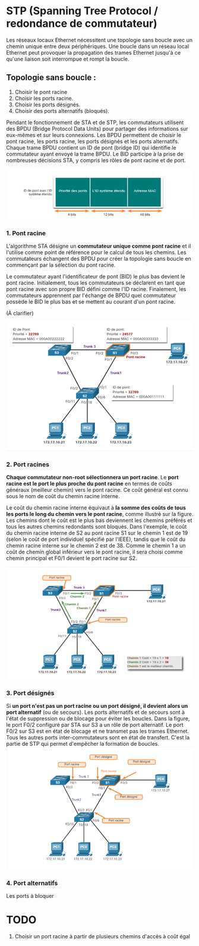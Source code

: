 # STP (Spanning Tree Protocol / redondance de commutateur)
Les réseaux locaux Ethernet nécessitent une topologie sans boucle avec un chemin unique entre deux périphériques. Une boucle dans un réseau local Ethernet peut provoquer la propagation des trames Ethernet jusqu'à ce qu'une liaison soit interrompue et rompt la boucle.

## Topologie sans boucle :
1. Choisir le pont racine
1. Choisir les ports racine.
1. Choisir les ports désignés.
1. Choisir des ports alternatifs (bloqués).

Pendant le fonctionnement de STA et de STP, les commutateurs utilisent des BPDU (Bridge Protocol Data Units) pour partager des informations sur eux-mêmes et sur leurs connexions. Les BPDU permettent de choisir le pont racine, les ports racine, les ports désignés et les ports alternatifs. Chaque trame BPDU contient un ID de pont (bridge ID) qui identifie le commutateur ayant envoyé la trame BPDU. Le BID participe à la prise de nombreuses décisions STA, y compris les rôles de pont racine et de port.

![](my-images/trameBDPU.png)

### 1. Pont racine
L'algorithme STA désigne un **commutateur unique comme pont racine** et il l'utilise comme point de référence pour le calcul de tous les chemins. Les commutateurs échangent des BPDU pour créer la topologie sans boucle en commençant par la sélection du pont racine.

Le commutateur ayant l'identificateur de pont (BID) le plus bas devient le pont racine. Initialement, tous les commutateurs se déclarent en tant que pont racine avec son propre BID défini comme l'ID racine. Finalement, les commutateurs apprennent par l'échange de BPDU quel commutateur possède le BID le plus bas et se mettent au courant d'un pont racine. 

(À clarifier)

<img src="my-images/pontracine.png" alt="drawing" width="600"/>

### 2. Port racines
**Chaque commutateur non-root sélectionnera un port racine**. Le **port racine est le port le plus proche du pont racine** en termes de coûts généraux (meilleur chemin) vers le pont racine. Ce coût général est connu sous le nom de coût du chemin racine interne.

Le coût du chemin racine interne équivaut à **la somme des coûts de tous les ports le long du chemin vers le pont racine**, comme illustré sur la figure. Les chemins dont le coût est le plus bas deviennent les chemins préférés et tous les autres chemins redondants sont bloqués. Dans l'exemple, le coût du chemin racine interne de S2 au pont racine S1 sur le chemin 1 est de 19 (selon le coût de port individuel spécifié par l'IEEE), tandis que le coût du chemin racine interne sur le chemin 2 est de 38. Comme le chemin 1 a un coût de chemin global inférieur vers le pont racine, il sera choisi comme chemin principal et F0/1 devient le port racine sur S2.

<img src="my-images/portracine.png" alt="drawing" width="600"/>

### 3. Port désignés
Si **un port n'est pas un port racine ou un port désigné, il devient alors un port alternatif** (ou de secours). Les ports alternatifs et de secours sont à l'état de suppression ou de blocage pour éviter les boucles. Dans la figure, le port F0/2 configuré par STA sur S3 a un rôle de port alternatif. Le port F0/2 sur S3 est en état de blocage et ne transmet pas les trames Ethernet. Tous les autres ports inter-commutateurs sont en état de transfert. C'est la partie de STP qui permet d'empêcher la formation de boucles.
<img src="my-images/portdesigne.png" alt="drawing" width="600"/>

### 4. Port alternatifs
Les ports à bloquer

# TODO
1. Choisir un port racine à partir de plusieurs chemins d'accès à coût égal
